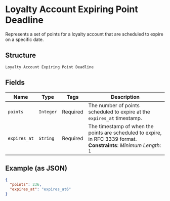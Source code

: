 
# Loyalty Account Expiring Point Deadline

Represents a set of points for a loyalty account that are scheduled to expire on a specific date.

## Structure

`Loyalty Account Expiring Point Deadline`

## Fields

| Name | Type | Tags | Description |
|  --- | --- | --- | --- |
| `points` | `Integer` | Required | The number of points scheduled to expire at the `expires_at` timestamp. |
| `expires_at` | `String` | Required | The timestamp of when the points are scheduled to expire, in RFC 3339 format.<br>**Constraints**: *Minimum Length*: `1` |

## Example (as JSON)

```json
{
  "points": 236,
  "expires_at": "expires_at6"
}
```

